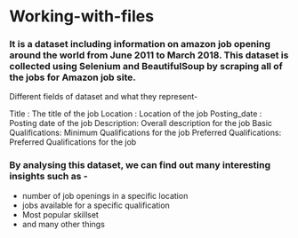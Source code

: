 # Working-with-files

### It is a dataset including information on amazon job opening around the world from June 2011 to March 2018. This dataset is collected using Selenium and BeautifulSoup by scraping all of the jobs for Amazon job site.

Different fields of dataset and what they represent-

Title : The title of the job
Location : Location of the job
Posting_date : Posting date of the job
Description: Overall description for the job
Basic Qualifications: Minimum Qualifications for the job
Preferred Qualifications: Preferred Qualifications for the job


### By analysing this dataset, we can find out many interesting insights such as -
- number of job openings in a specific location
- jobs available for a specific qualification
- Most popular skillset 
- and many other things
